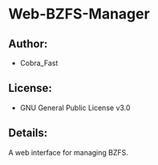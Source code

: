 # Web-BZFS-Manager

## Author:
* Cobra_Fast

## License:
* GNU General Public License v3.0

## Details:
A web interface for managing BZFS.
